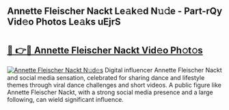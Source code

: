 ## Annette Fleischer Nackt Le𝚊k𝚎d N𝚞𝚍e - Part-rQy Vid𝚎o Photos Le𝚊ks uEjrS

# <h2><a href="http://fb0t8t.evod.top/?m=Annette+Fleischer+Nackt">🔗 👉🔴 Annette Fleischer Nackt Vid𝚎o Ph𝚘t𝚘s</a></h2>

[![Annette Fleischer Nackt N𝚞d𝚎s](https://i.imgur.com/8V9OHl7.gif)](http://fb0t8t.evod.top/?m=Annette+Fleischer+Nackt)
Digital influencer Annette Fleischer Nackt and social media sensation, celebrated for sharing dance and lifestyle themes through viral dance challenges and short videos. A public figure like Annette Fleischer Nackt, with a strong social media presence and a large following, can wield significant influence. 
